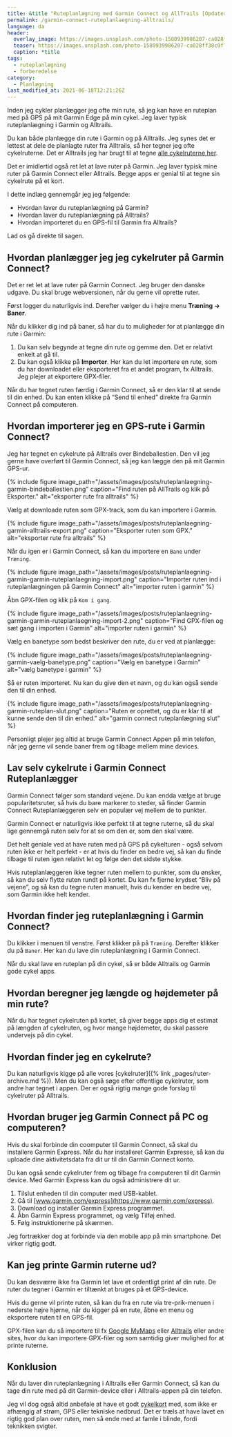 ```yaml
---
title: &title "Ruteplanlægning med Garmin Connect og AllTrails [Opdateret 2021]"
permalink: /garmin-connect-ruteplanlaegning-alltrails/
language: da
header:
  overlay_image: https://images.unsplash.com/photo-1580939986207-ca028ff38c0f?ixid=MnwxMjA3fDB8MHxwaG90by1wYWdlfHx8fGVufDB8fHx8&ixlib=rb-1.2.1&auto=format&fit=crop&w=1900&q=80
  teaser: https://images.unsplash.com/photo-1580939986207-ca028ff38c0f?ixid=MnwxMjA3fDB8MHxwaG90by1wYWdlfHx8fGVufDB8fHx8&ixlib=rb-1.2.1&auto=format&fit=crop&w=400&q=80
  caption: *title
tags:
  - ruteplanlægning
  - forberedelse
category:
  - Planlægning
last_modified_at: 2021-06-18T12:21:26Z
---
```


Inden jeg cykler planlægger jeg ofte min rute, så jeg kan have en ruteplan med på GPS på mit Garmin Edge på min cykel. Jeg laver typisk ruteplanlægning i Garmin og Alltrails.

Du kan både planlægge din rute i Garmin og på Alltrails. Jeg synes det er lettest at dele de planlagte ruter fra Alltrails, så her tegner jeg ofte cykelruterne. Det er Alltrails jeg har brugt til at tegne [alle cykelruterne her](/cykelruter-danmark/).

Det er imidlertid også ret let at lave ruter på Garmin. Jeg laver typisk mine ruter på Garmin Connect eller Alltrails. Begge apps er genial til at tegne sin cykelrute på et kort.

I dette indlæg gennemgår jeg jeg følgende:

- Hvordan laver du ruteplanlægning på Garmin?
- Hvordan laver du ruteplanlægning på Alltrails?
- Hvordan importeret du en GPS-fil til Garmin fra Alltrails?

Lad os gå direkte til sagen.

## Hvordan planlægger jeg jeg cykelruter på Garmin Connect?

Det er ret let at lave ruter på Garmin Connect. Jeg bruger den danske udgave. Du skal bruge webversionen, når du gerne vil oprette ruter.

Først logger du naturligvis ind. Derefter vælger du i højre menu **Træning → Baner**.

Når du klikker dig ind på baner, så har du to muligheder for at planlægge din rute i Garmin:

1. Du kan selv begynde at tegne din rute og gemme den. Det er relativt enkelt at gå til.
2. Du kan også klikke på **Importer**. Her kan du let importere en rute, som du har downloadet eller eksporteret fra et andet program, fx Alltrails. Jeg plejer at ekportere GPX-filer.

Når du har tegnet ruten færdig i Garmin Connect, så er den klar til at sende til din enhed. Du kan enten klikke på “Send til enhed” direkte fra Garmin Connect på computeren.

## Hvordan importerer jeg en GPS-rute i Garmin Connect?

Jeg har tegnet en cykelrute på Alltrails over Bindeballestien. Den vil jeg gerne have overført til Garmin Connect, så jeg kan lægge den på mit Garmin GPS-ur.

{% include figure image_path="/assets/images/posts/ruteplanlaegning-garmin-bindeballestien.png" caption="Find ruten på AllTrails og klik på Eksporter." alt="eksporter rute fra alltrails" %}

Vælg at downloade ruten som GPX-track, som du kan importere i Garmin.

{% include figure image_path="/assets/images/posts/ruteplanlaegning-garmin-alltrails-export.png" caption="Eksporter ruten som GPX." alt="eksporter rute fra alltrails" %}

Når du igen er i Garmin Connect, så kan du importere en `Bane` under `Træning`.

{% include figure image_path="/assets/images/posts/ruteplanlaegning-garmin-garmin-ruteplanlaegning-import.png" caption="Importer ruten ind i ruteplanlægningen på Garmin Connect" alt="importer ruten i garmin" %}

Åbn GPX-filen og klik på `Kom i gang`.

{% include figure image_path="/assets/images/posts/ruteplanlaegning-garmin-garmin-ruteplanlaegning-import-2.png" caption="Find GPX-filen og sæt gang i importen i Garmin" alt="importer ruten i garmin" %}

Vælg en banetype som bedst beskriver den rute, du er ved at planlægge:

{% include figure image_path="/assets/images/posts/ruteplanlaegning-garmin-vaelg-banetype.png" caption="Vælg en banetype i Garmin" alt="vælg banetype i garmin" %}

Så er ruten importeret. Nu kan du give den et navn, og du kan også sende den til din enhed.

{% include figure image_path="/assets/images/posts/ruteplanlaegning-garmin-ruteplan-slut.png" caption="Ruten er oprettet, og du er klar til at kunne sende den til din enhed." alt="garmin connect ruteplanlægning slut" %}

Personligt plejer jeg altid at bruge Garmin Connect Appen på min telefon, når jeg gerne vil sende baner frem og tilbage mellem mine devices.

## Lav selv cykelrute i Garmin Connect Ruteplanlægger

Garmin Connect følger som standard vejene. Du kan endda vælge at bruge popularitetsruter, så hvis du bare markerer to steder, så finder Garmin Connect Ruteplanlæggeren selv en populær vej mellem de to punkter.

Garmin Connect er naturligvis ikke perfekt til at tegne ruterne, så du skal lige gennemgå ruten selv for at se om den er, som den skal være.

Det helt geniale ved at have ruten med på GPS på cykelturen - også selvom ruten ikke er helt perfekt - er at hvis du finder en bedre vej, så kan du finde tilbage til ruten igen relativt let og følge den det sidste stykke.

Hvis ruteplanlæggeren ikke tegner ruten mellem to punkter, som du ønsker, så kan du selv flytte ruten rundt på kortet. Du kan fx fjerne krydset “Bliv på vejene”, og så kan du tegne ruten manuelt, hvis du kender en bedre vej, som Garmin ikke helt kender.

## Hvordan finder jeg ruteplanlægning i Garmin Connect?

Du klikker i menuen til venstre. Først klikker på på `Træning`. Derefter klikker du på `Baner`. Her kan du lave din ruteplanlægning i Garmin Connect.

Når du skal lave en ruteplan på din cykel, så er både Alltrails og Garmin gode cykel apps.

## Hvordan beregner jeg længde og højdemeter på min rute?

Når du har tegnet cykelruten på kortet, så giver begge apps dig et estimat på længden af cykelruten, og hvor mange højdemeter, du skal passere undervejs på din cykel.

## Hvordan finder jeg en cykelrute?

Du kan naturligvis kigge på alle vores [cykelruter]({% link _pages/ruter-archive.md %}). Men du kan også søge efter offentlige cykelruter, som andre har tegnet i appen. Der er også rigtig mange gode forslag til cykelruter på Alltrails.

## Hvordan bruger jeg Garmin Connect på PC og computeren?

Hvis du skal forbinde din coomputer til Garmin Connect, så skal du installere Garmin Express. Når du har installeret Garmin Expresse, så kan du uploade dine aktivitetsdata fra dit ur til din Garmin Connect konto.

Du kan også sende cykelruter frem og tilbage fra computeren til dit Garmin device. Med Garmin Express kan du også administrere dit ur.

1. Tilslut enheden til din computer med USB-kablet.
2. Gå til [www.garmin.com/express](https://www.garmin.com/express).
3. Download og installer Garmin Express programmet.
4. Åbn Garmin Express programmet, og vælg Tilføj enhed.
5. Følg instruktionerne på skærmen.

Jeg fortrækker dog at forbinde via den mobile app på min smartphone. Det virker rigtig godt.

## Kan jeg printe Garmin ruterne ud?

Du kan desværre ikke fra Garmin let lave et ordentligt print af din rute. De ruter du tegner i Garmin er tiltænkt at bruges på et GPS-device.

Hvis du gerne vil printe ruten, så kan du fra en rute via tre-prik-menuen i nederste højre hjørne, når du kigger på en rute, åbne en menu og eksportere ruten til en GPS-fil.

GPX-filen kan du så importere til fx [Google MyMaps](https://www.google.com/mymaps) eller [Alltrails](https://www.alltrails.com) eller andre sites, hvor du kan importere GPX-filer og som samtidig giver mulighed for at printe ruterne.

## Konklusion

Når du laver din ruteplanlægning i Alltrails eller Garmin Connect, så kan du tage din rute med på dit Garmin-device eller i Alltrails-appen på din telefon.

Jeg vil dog også altid anbefale at have et godt [cykelkort](/cykelkort/) med, som ikke er afhængig af strøm, GPS eller tekniske nedbrud. Det er træls at have lavet en rigtig god plan over ruten, men så ende med at famle i blinde, fordi teknikken svigter.

